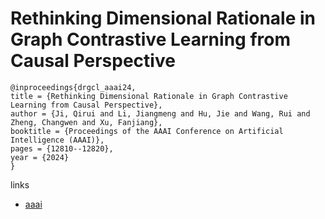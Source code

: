 # Rethinking Dimensional Rationale in Graph Contrastive Learning from Causal Perspective

```
@inproceedings{drgcl_aaai24,
title = {Rethinking Dimensional Rationale in Graph Contrastive Learning from Causal Perspective},
author = {Ji, Qirui and Li, Jiangmeng and Hu, Jie and Wang, Rui and Zheng, Changwen and Xu, Fanjiang},
booktitle = {Proceedings of the AAAI Conference on Artificial Intelligence (AAAI)},
pages = {12810--12820},
year = {2024}
}
```

links
- [aaai](https://ojs.aaai.org/index.php/AAAI/article/view/29177)
